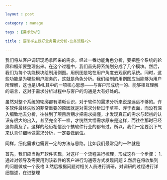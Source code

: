 ```yaml
---

layout : post

category : manage

tags : [需求分析]

title : 要怎样去做好业务需求分析-业务流程<2>

---
```


我们将从客户调研现场拿回来的需求，经过一番功能角色分析，要把整个系统的轮廓和框架要整理出来。在这个过程中，我们首先将系统划分成了几个模块。然后，我们为每个功能模块绘制用例图。用例图是站在用户角度去观察的系统。同时，这些功能是为哪些用户服务的，这就是角色分析。我们绘制的用例图应当能够为用户所理解，这也是UML其中的一项核心思想——与客户形成统一的、能够相互理解的语言，这对于需求分析过程中与客户的沟通是大有好处的。 

虽然对整个系统的轮廓都有清晰认识，对于软件的需求分析来说是远远不够的。许多软件最终失败的非常重要的原因就是对需求分析过于草率、浮于表面，而没有深入细致地去分析，往往到了项目后期才把需求搞懂，才发现真正的需求与起初的认识有很大的出入，甚至完全不一样，才恍然大悟需求原来是这样，而往往那时已经追悔莫及了。这样的经历相信没个搞软件行业的都有过。所以，我们一定要沉下气来认真仔细地做需求分析，一定要做到位。 

同样，细化需求也需要一定的方法与思路。比如我们最常见的一种就是

首先，我们应当抛开软件实现，对这样一个流程进行梳理，形成这样一个步骤： 
1.通过对领导及需要用到该软件的客户进行沟通等方式发现问题
2.然后在将收集到的问题做成一个表格
3.然后根据问题对相关人员进行调研，对调研的过程进行详细描述，在进整理 

   



